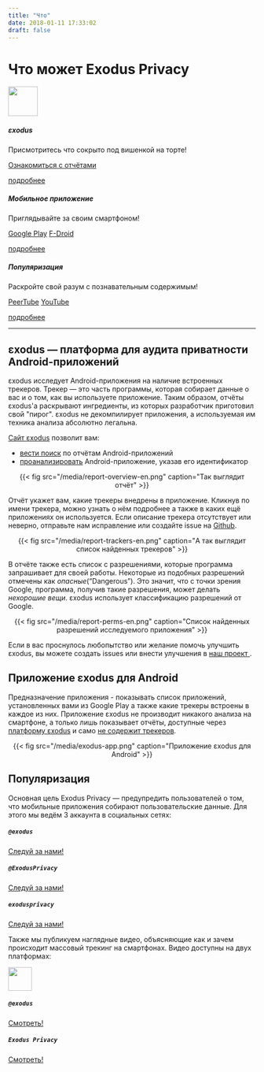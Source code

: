```yaml
---
title: "Что"
date: 2018-01-11 17:33:02
draft: false
---
```

# Что может Exodus Privacy

<div class="row">
<div class="col-md-4 text-center">
  <img src="/media/logo.png" width="60px" class="mt-3 ml-auto mr-auto"/>
  <div class="card-body">
    <h5 class="card-title">εxodus</h5>
    <p class="card-text">Присмотритесь что сокрыто под вишенкой на торте!</p>
    <a href="https://reports.exodus-privacy.eu.org/" class="btn btn-primary">Ознакомиться с отчётами</a>
    <p class="mt-3"><a href="#exodus">подробнее</a></p>
  </div>
</div>
<div class="col-md-4 text-center">
  <i class="fab fa-4x fa-android mt-2 ml-auto mr-auto text-primary"></i>
  <div class="card-body">
    <h5 class="card-title">Мобильное приложение</h5>
    <p class="card-text">Приглядывайте за своим смартфоном!</p>
    <a href="https://play.google.com/store/apps/details?id=org.eu.exodus_privacy.exodusprivacy" class="btn btn-primary">Google Play</a>
    <a href="https://f-droid.org/en/packages/org.eu.exodus_privacy.exodusprivacy/" class="btn btn-primary">F-Droid</a>
    <p class="mt-3"><a href="#android-app">подробнее</a></p>
  </div>
</div>
<div class="col-md-4 text-center">
  <i class="fa fa-4x fa-umbrella-beach mt-2 ml-auto mr-auto text-primary"></i>
  <div class="card-body">
    <h5 class="card-title">Популяризация</h5>
    <p class="card-text">Раскройте свой разум с познавательным содержимым!</p>
    <a href="https://video.exodus-privacy.eu.org/video-channels/2ab4458d-0b3c-485a-aeaf-792cd0842bc8/videos" class="btn btn-primary">PeerTube</a>
    <a href="https://www.youtube.com/channel/UC2bloZZpnRal5tMVuHk0EFQ" class="btn btn-primary">YouTube</a>
    <p class="mt-3"><a href="#videos">подробнее</a></p>
  </div>
</div>
</div>

<hr>

<a name="exodus"></a>
## εxodus — платформа для аудита приватности Android-приложений
εxodus исследует Android-приложения на наличие встроенных трекеров. Трекер — это часть программы, которая собирает данные о вас и о том, как вы используете приложение. Таким образом, отчёты εxodus'а раскрывают ингредиенты, из которых разработчик приготовил свой "пирог". εxodus не декомпилирует приложения, а используемая им техника анализа абсолютно легальна.

[Сайт εxodus](https://reports.exodus-privacy.eu.org/) позволит вам:

* [вести поиск](https://reports.exodus-privacy.eu.org/) по отчётам Android-приложений
* [проанализировать](https://reports.exodus-privacy.eu.org/analysis/submit/) Android-приложение, указав его идентификатор

<center>
{{< fig src="/media/report-overview-en.png" caption="Так выглядит отчёт" >}}
</center>

Отчёт укажет вам, какие трекеры внедрены в приложение. Кликнув по имени трекера, можно узнать о нём подробнее а также в каких ещё приложениях он используется. Если описание трекера отсутствует или неверно, отправьте нам исправление или создайте issue на [Github](https://github.com/exodus-privacy/).

<center>
{{< fig src="/media/report-trackers-en.png" caption="А так выглядит список найденных трекеров" >}}
</center>

В отчёте также есть список с разрешениями, которые программа запрашивает для своей работы. Некоторые из подобных разрешений отмечены как *опасные*(“Dangerous”). Это значит, что с точки зрения Google, программа, получив такие разрешения, может делать *нехорошие вещи*. εxodus использует классификацию разрешений от Google.

<center>
{{< fig src="/media/report-perms-en.png" caption="Список найденных разрешений исследуемого приложения" >}}
</center>

Если в вас проснулось любопытство или желание помочь улучшить εxodus, вы можете создать issues или внести улучшения в <a href="https://github.com/exodus-privacy/">наш проект <i class="fab fa-github"></i></a>.

<a name="android-app"></a>
## Приложение εxodus для Android
Предназначение приложения - показывать список приложений, установленных вами из Google Play а также какие трекеры встроены в каждое из них. Приложение εxodus не производит никакого анализа на смартфоне, а только лишь показывает отчёты, доступные через [платформу εxodus](https://reports.exodus-privacy.eu.org) и само [не содержит трекеров](https://reports.exodus-privacy.eu.org/reports/search/org.eu.exodus_privacy.exodusprivacy).
<center>
{{< fig src="/media/exodus-app.png" caption="Приложение εxodus для Android" >}}
</center>

<a name="videos"></a>
## Популяризация
Основная цель Exodus Privacy — предупредить пользователей о том, что мобильные приложения собирают пользовательские данные. Для этого мы ведём 3 аккаунта в социальных сетях:
<div class="row">
<div class="col-md-4 text-center">
  <i class="fab fa-3x fa-mastodon mt-2 ml-auto mr-auto text-primary"></i>
  <div class="card-body">
    <h5 class="card-title"><code>@exodus</code></h5>
    <a href="https://framapiaf.org/@exodus" class="btn btn-primary">Следуй за нами!</a>
  </div>
</div>
<div class="col-md-4 text-center">
  <i class="fab fa-3x fa-twitter mt-2 ml-auto mr-auto text-primary"></i>
  <div class="card-body">
    <h5 class="card-title"><code>@ExodusPrivacy</code></h5>
    <a href="https://twitter.com/ExodusPrivacy" class="btn btn-primary">Следуй за нами!</a>
  </div>
</div>
<div class="col-md-4 text-center">
  <i class="fab fa-3x fa-facebook-square mt-2 ml-auto mr-auto text-primary"></i>
  <div class="card-body">
    <h5 class="card-title"><code>exodusprivacy</code></h5>
    <a href="https://facebook.com/exodusprivacy" class="btn btn-primary">Следуй за нами!</a>
  </div>
</div>
</div>

Также мы публикуем наглядные видео, объясняющие как и зачем происходит массовый трекинг на смартфонах. Видео доступны на двух платформах:
<div class="row justify-content-md-center">
    <div class="col-md-4 text-center">
        <img src="/media/peertube.svg" height="48px" class="mt-3 ml-auto mr-auto"/>
        <div class="card-body">
            <h5 class="card-title"><code>@exodus</code></h5>
            <a href="https://video.exodus-privacy.eu.org/video-channels/2ab4458d-0b3c-485a-aeaf-792cd0842bc8/videos" class="btn btn-primary">Смотреть!</a>
        </div>
    </div>
    <div class="col-md-4 text-center">
        <i class="fab fa-3x fa-youtube-square mt-2 ml-auto mr-auto text-primary"></i>
        <div class="card-body">
            <h5 class="card-title"><code>Exodus Privacy</code></h5>
            <a href="https://www.youtube.com/channel/UC2bloZZpnRal5tMVuHk0EFQ" class="btn btn-primary">Смотреть!</a>
        </div>
    </div>
</div>
